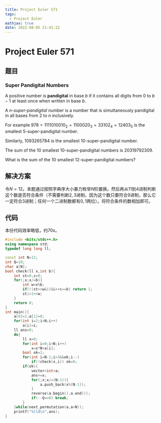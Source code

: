 ```yaml
---
title: Project Euler 571
tags:
  - Project Euler
mathjax: true
date: 2022-08-05 21:41:22
---
```


<escape><!-- more --></escape>

# Project Euler 571

## 题目

### Super Pandigital Numbers

A positive number is **pandigital** in base $b$ if it contains all digits from $0$ to $b - 1$ at least once when written in base $b$.

A *$n$-super-pandigital* number is a number that is simultaneously pandigital in all bases from $2$ to $n$ inclusively.

For example $978 = 1111010010_2 = 1100020_3 = 33102_4 = 12403_5$ is the smallest $5$-super-pandigital number.

Similarly, $1093265784$ is the smallest $10$-super-pandigital number.

The sum of the $10$ smallest $10$-super-pandigital numbers is $20319792309$.

What is the sum of the $10$ smallest $12$-super-pandigital numbers?

## 解决方案

令$N=12$。本题通过按照字典序大小暴力枚举$N$阶置换。然后再从$11$到$4$进制判断这个数是否符合条件（不需要判断$2,3$进制，因为这个数只要符合$9$进制，那么它一定符合$3$进制；任何一个二进制数都有$0,1$两位）。将符合条件的数相加即可。

## 代码

本份代码效率略低，约$70s$。

```C++
#include <bits/stdc++.h>
using namespace std;
typedef long long ll;

const int N=12;
int Q=10;
char a[N];
bool check(ll x,int b){
    int st=0,c=0;
    for(;x;x/=b){
        int w=x%b;
        if(!(st>>w&1)&&++c==b) return 1;
        st|=1<<w;
    }
    return 0;
}
int main(){
    a[0]=1;a[1]=0;
    for(int i=2;i<N;i++)
        a[i]=i;
    ll ans=0;
    do{
        ll x=0;
        for(int i=0;i<N;i++)
            x=x*N+a[i];
        bool ok=1;
        for(int i=N-1;i>3&&ok;i--)
            if(!check(x,i)) ok=0;
        if(ok){
            vector<int>a;
            ans+=x;
            for(;x;x/=(N-1)){
                a.push_back(x%(N-1));
            }
            reverse(a.begin(),a.end());
            if(--Q==0) break;
        }
    }while(next_permutation(a,a+N));
    printf("%lld\n",ans);
}

```
